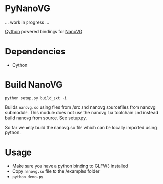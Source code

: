 PyNanoVG
========

... work in progress ...

[Cython](https://github.com/cython/cython) powered bindings for [NanoVG](https://github.com/memononen/nanovg)

Dependencies
============

+ Cython

Build NanoVG
============

```python
python setup.py build_ext -i
```
Builds `nanovg.so` using files from /src and nanovg sourcefiles from nanovg submodule.
This module does not use the nanovg lua toolchain and instead build nanovg from source. See setup.py.

So far we only build the nanovg.so file which can be locally imported using python.

Usage
=====

- Make sure you have a python binding to GLFW3 installed
- Copy `nanovg.so` file to the /examples folder
- `python demo.py`
